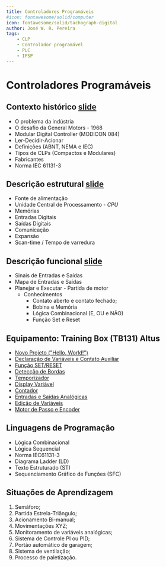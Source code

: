 ```yaml
---
title: Controladores Programáveis
#icon: fontawesome/solid/computer
icon: fontawesome/solid/tachograph-digital
author: José W. R. Pereira
tags: 
    - CLP
    - Controlador programável
    - PLC
    - IFSP
---
```




# Controladores Programáveis



## Contexto histórico [slide](slides/aula01-contexto_historico.pdf)

* O problema da indústria
* O desafio da General Motors - 1968
* Modular Digital Controller (MODICON 084)
* Ler-Decidir-Acionar
* Definições (ABNT, NEMA e IEC)
* Tipos de CLPs (Compactos e Modulares)
* Fabricantes
* Norma IEC 61131-3



## Descrição estrutural [slide](slides/aula02-descricao_estrutural.pdf)

* Fonte de alimentação
* Unidade Central de Processamento - *CPU*
* Memórias
* Entradas Digitais
* Saídas Digitais
* Comunicação
* Expansão
* Scan-time / Tempo de varredura



## Descrição funcional [slide](slides/aula03-descricao_funcional.pdf)

* Sinais de Entradas e Saídas
* Mapa de Entradas e Saídas
* Planejar e Executar - Partida de motor 
	* Conhecimentos
		* Contato aberto e contato fechado;
		* Bobina e Memória
		* Lógica Combinacional (E, OU e NÃO)
		* Função Set e Reset




## Equipamento: Training Box (TB131) Altus

* [Novo Projeto ("Hello, World!")](altus_tb131/novo_projeto.md)
* [Declaração de Variáveis e Contato Auxiliar](altus_tb131/memoria.md)
* [Função SET/RESET](altus_tb131/set_reset.md)
* [Detecção de Bordas](altus_tb131/borda_subida_descida.md)
* [Temporizador](altus_tb131/temporizador.md)
* [Display Variável](altus_tb131/ihm_display_var.md)
* [Contador](altus_tb131/contador.md)
* [Entradas e Saídas Analógicas](altus_tb131/analog_entradas_saidas.md)
* [Edição de Variáveis](altus_tb131/ihm_edita_var.md)
* [Motor de Passo e Encoder](altus_tb131/saidas_entradas_rapidas.md)


## Linguagens de Programação

* Lógica Combinacional
* Lógica Sequencial
* Norma IEC61131-3
* Diagrama Ladder (LD)
* Texto Estruturado (ST)
* Sequenciamento Gráfico de Funções (SFC)



## Situações de Aprendizagem
1. Semáforo;
2. Partida Estrela-Triângulo;
3. Acionamento Bi-manual;
4. Movimentações XYZ;
5. Monitoramento de variáveis analógicas;
6. Sistema de Controle PI ou PID;
7. Portão automático de garagem;
8. Sistema de ventilação;
9. Processo de paletização.

